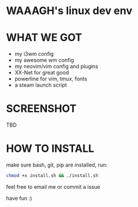 # WAAAGH's linux dev env

# WHAT WE GOT
- my i3wm config
- my awesome wm config
- my neovim/vim config and plugins
- XX-Net for great good
- powerline for vim, tmux, fonts
- a steam launch script

# SCREENSHOT
TBD

# HOW TO INSTALL
make sure bash, git, pip are installed, run:
```bash
chmod +x install.sh && ./install.sh
```
feel free to email me or commit a issue

have fun :)

